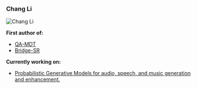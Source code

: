 ### Chang Li
![Chang Li](https://github-readme-stats.vercel.app/api?username=ivcylc&show_icons=true&theme=blurple&hide_rank=true)

**First author of:**
- [QA-MDT](https://qa-mdt.github.io/)
- [Bridge-SR](https://bridge-sr.github.io/)  

**Currently working on:**  
- [Probabilistic Generative Models for audio, speech, and music generation and enhancement.](https://github.com/ivcylc)
